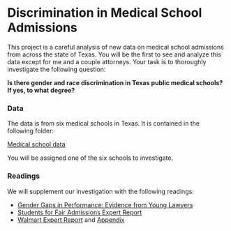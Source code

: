 
# Discrimination in Medical School Admissions

This project is a careful analysis of new data on medical school admissions from across the state of Texas.  You will be the first to see and analyze this data except for me and a couple attorneys.  Your task is to thoroughly investigate the following question:

**Is there gender and race discrimination in Texas public medical schools?  If yes, to what degree?**

### Data

The data is from six medical schools in Texas.  It is contained in the following folder:

[Medical school data](../data/medical-school-data)

You will be assigned one of the six schools to investigate.

### Readings

We will supplement our investigation with the following readings:

- [Gender Gaps in Performance: Evidence from Young Lawyers](../readings/gendergap_lawyers.pdf)
- [Students for Fair Admissions Expert Report](../readings/SFAA.pdf)
- [Walmart Expert Report](../readings/walmart.pdf) and [Appendix](../readings/walmart_appendix.pdf)
